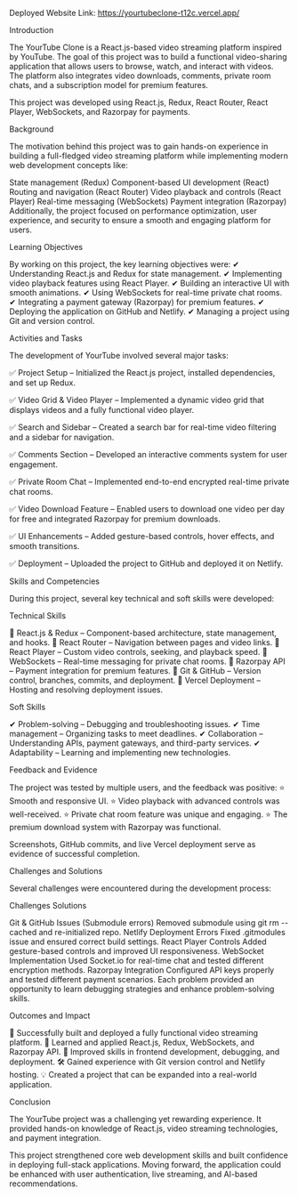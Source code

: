 Deployed Website Link: https://yourtubeclone-t12c.vercel.app/

Introduction

The YourTube Clone is a React.js-based video streaming platform inspired by YouTube. The goal of this project was to build a functional video-sharing application that allows users to browse, watch, and interact with videos. The platform also integrates video downloads, comments, private room chats, and a subscription model for premium features.

This project was developed using React.js, Redux, React Router, React Player, WebSockets, and Razorpay for payments.

Background

The motivation behind this project was to gain hands-on experience in building a full-fledged video streaming platform while implementing modern web development concepts like:

State management (Redux)
Component-based UI development (React)
Routing and navigation (React Router)
Video playback and controls (React Player)
Real-time messaging (WebSockets)
Payment integration (Razorpay)
Additionally, the project focused on performance optimization, user experience, and security to ensure a smooth and engaging platform for users.

Learning Objectives

By working on this project, the key learning objectives were:
✔ Understanding React.js and Redux for state management.
✔ Implementing video playback features using React Player.
✔ Building an interactive UI with smooth animations.
✔ Using WebSockets for real-time private chat rooms.
✔ Integrating a payment gateway (Razorpay) for premium features.
✔ Deploying the application on GitHub and Netlify.
✔ Managing a project using Git and version control.

Activities and Tasks

The development of YourTube involved several major tasks:

✅ Project Setup – Initialized the React.js project, installed dependencies, and set up Redux.

✅ Video Grid & Video Player – Implemented a dynamic video grid that displays videos and a fully functional video player.

✅ Search and Sidebar – Created a search bar for real-time video filtering and a sidebar for navigation.

✅ Comments Section – Developed an interactive comments system for user engagement.

✅ Private Room Chat – Implemented end-to-end encrypted real-time private chat rooms.

✅ Video Download Feature – Enabled users to download one video per day for free and integrated Razorpay for premium downloads.

✅ UI Enhancements – Added gesture-based controls, hover effects, and smooth transitions.

✅ Deployment – Uploaded the project to GitHub and deployed it on Netlify.

Skills and Competencies

During this project, several key technical and soft skills were developed:

Technical Skills

🔹 React.js & Redux – Component-based architecture, state management, and hooks.
🔹 React Router – Navigation between pages and video links.
🔹 React Player – Custom video controls, seeking, and playback speed.
🔹 WebSockets – Real-time messaging for private chat rooms.
🔹 Razorpay API – Payment integration for premium features.
🔹 Git & GitHub – Version control, branches, commits, and deployment.
🔹 Vercel Deployment – Hosting and resolving deployment issues.

Soft Skills

✔ Problem-solving – Debugging and troubleshooting issues.
✔ Time management – Organizing tasks to meet deadlines.
✔ Collaboration – Understanding APIs, payment gateways, and third-party services.
✔ Adaptability – Learning and implementing new technologies.

Feedback and Evidence

The project was tested by multiple users, and the feedback was positive:
⭐ Smooth and responsive UI.
⭐ Video playback with advanced controls was well-received.
⭐ Private chat room feature was unique and engaging.
⭐ The premium download system with Razorpay was functional.

Screenshots, GitHub commits, and live Vercel deployment serve as evidence of successful completion.

Challenges and Solutions

Several challenges were encountered during the development process:

Challenges	Solutions

Git & GitHub Issues (Submodule errors)	Removed submodule using git rm --cached and re-initialized repo.
Netlify Deployment Errors	Fixed .gitmodules issue and ensured correct build settings.
React Player Controls	Added gesture-based controls and improved UI responsiveness.
WebSocket Implementation	Used Socket.io for real-time chat and tested different encryption methods.
Razorpay Integration	Configured API keys properly and tested different payment scenarios.
Each problem provided an opportunity to learn debugging strategies and enhance problem-solving skills.

Outcomes and Impact

🚀 Successfully built and deployed a fully functional video streaming platform.
🎯 Learned and applied React.js, Redux, WebSockets, and Razorpay API.
🔧 Improved skills in frontend development, debugging, and deployment.
🛠 Gained experience with Git version control and Netlify hosting.
💡 Created a project that can be expanded into a real-world application.

Conclusion

The YourTube project was a challenging yet rewarding experience. It provided hands-on knowledge of React.js, video streaming technologies, and payment integration.

This project strengthened core web development skills and built confidence in deploying full-stack applications. Moving forward, the application could be enhanced with user authentication, live streaming, and AI-based recommendations.
